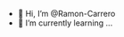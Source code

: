 - 👋 Hi, I’m @Ramon-Carrero
- 🌱 I’m currently learning ...

<!---
Ramon-Carrero/Ramon-Carrero is a ✨ special ✨ repository because its `README.md` (this file) appears on your GitHub profile.
You can click the Preview link to take a look at your changes.
--->
